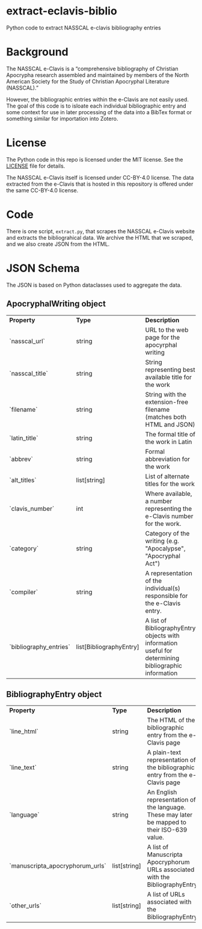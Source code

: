# extract-eclavis-biblio
Python code to extract NASSCAL e-clavis bibliography entries

# Background

The NASSCAL e-Clavis is a “comprehensive bibliography of Christian Apocrypha research assembled and maintained by members of the North American Society for the Study of Christian Apocryphal Literature (NASSCAL).”

However, the bibliographic entries within the e-Clavis are not easily used. The goal of this code is to isloate each individual bibliographic entry and some context for use in later processing of the data into a BibTex format or something similar for importation into Zotero.

# License

The Python code in this repo is licensed under the MIT license. See the [LICENSE](LICENSE.md) file for details.

The NASSCAL e-Clavis itself is licensed under CC-BY-4.0 license. The data extracted from the e-Clavis that is hosted in this repository is offered under the same CC-BY-4.0 license.

# Code

There is one script, `extract.py`, that scrapes the NASSCAL e-Clavis website and extracts the bibliograhical data. We archive the HTML that we scraped, and we also create JSON from the HTML.

# JSON Schema

The JSON is based on Python dataclasses used to aggregate the data.

## ApocryphalWriting object

<table>
<tr><td><b>Property</b></td><td><b>Type</b></td><td><b>Description</b></td></tr>
<tr><td>`nasscal_url`</td><td>string</td><td>URL to the web page for the apocyrphal writing</td></tr>
<tr><td>`nasscal_title`</td><td>string</td><td>String representing best available title for the work</td></tr>
<tr><td>`filename`</td><td>string</td><td>String with the extension-free filename (matches both HTML and JSON)</td></tr>
<tr><td>`latin_title`</td><td>string</td><td>The formal title of the work in Latin</td></tr>
<tr><td>`abbrev`</td><td>string</td><td>Formal abbreviation for the work</td></tr>
<tr><td>`alt_titles`</td><td>list[string]</td><td>List of alternate titles for the work</td></tr>
<tr><td>`clavis_number`</td><td>int</td><td>Where available, a number representing the e-Clavis number for the work.</td></tr>
<tr><td>`category`</td><td>string</td><td>Category of the writing (e.g. "Apocalypse", "Apocryphal Act")</td></tr>
<tr><td>`compiler`</td><td>string</td><td>A representation of the individual(s) responsible for the e-Clavis entry.</td></tr>
<tr><td>`bibliography_entries`</td><td>list[BibliographyEntry]</td><td>A list of BibliographyEntry objects with information useful for determining bibliographic information</td></tr>
</table>

## BibliographyEntry object

<table>
<tr><td><b>Property</b></td><td><b>Type</b></td><td><b>Description</b></td></tr>
<tr><td>`line_html`</td><td>string</td><td>The HTML of the bibliographic entry from the e-Clavis page</td></tr>
<tr><td>`line_text`</td><td>string</td><td>A plain-text representation of the bibliographic entry from the e-Clavis page</td></tr>
<tr><td>`language`</td><td>string</td><td>An English representation of the language. These may later be mapped to their ISO-639 value.</td></tr>
<tr><td>`manuscripta_apocryphorum_urls`</td><td>list[string]</td><td>A list of Manuscripta Apocryphorum URLs associated with the BibliographyEntry</td></tr>
<tr><td>`other_urls`</td><td>list[string]</td><td>A list of URLs associated with the BibliographyEntry</td></tr>
</table>
